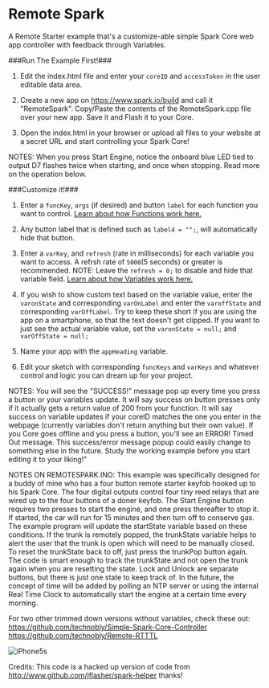 Remote Spark
============

A Remote Starter example that's a customize-able simple Spark Core web app controller with feedback through Variables.

###Run The Example First!###

1. Edit the index.html file and enter your ``coreID`` and ``accessToken`` in the user editable data area.

2. Create a new app on https://www.spark.io/build and call it "RemoteSpark".  Copy/Paste the contents of the RemoteSpark.cpp file over your new app.  Save it and Flash it to your Core.

3. Open the index.html in your browser or upload all files to your website at a secret URL and start controlling your Spark Core!

NOTES: When you press Start Engine, notice the onboard blue LED tied to output D7 flashes twice when starting, and once when stopping.  Read more on the operation below.


###Customize it!###

1. Enter a ``funcKey``, ``args`` (if desired) and button ``label`` for each function you want to control. [Learn about how Functions work here.](http://docs.spark.io/#/firmware/cloud-spark-function)

2. Any button label that is defined such as ``label4 = "";``, will automatically hide that button.

3. Enter a ``varKey``, and ``refresh`` (rate in milliseconds) for each variable you want to access.  A refrsh rate of ``5000``(5 seconds) or greater is recommended.  NOTE: Leave the ``refresh = 0;`` to disable and hide that variable field. [Learn about how Variables work here.](http://docs.spark.io/#/firmware/cloud-spark-variable)

4. If you wish to show custom text based on the variable value, enter the ``varonState`` and corresponding ``varOnLabel`` and enter the ``varoffState`` and corresponding ``varOffLabel``.  Try to keep these short if you are using the app on a smartphone, so that the text doesn't get clipped.  If you want to just see the actual variable value, set the ``varonState = null;`` and ``varOffState = null;``

5. Name your app with the ``appHeading`` variable.

6. Edit your sketch with corresponding ``funcKeys`` and ``varKeys`` and whatever control and logic you can dream up for your project.

NOTES: You will see the "SUCCESS!" message pop up every time you press a button or your variables update.  It will say success on button presses only if it actually gets a return value of 200 from your function.  It will say success on variable updates if your coreID matches the one you enter in the webpage (currently variables don't return anything but their own value).  If you Core goes offline and you press a button, you'll see an ERROR! Timed Out message.  This success/error message popup could easily change to something else in the future.  Study the working example before you start editing it to your liking!"

NOTES ON REMOTESPARK.INO: This example was specifically designed for a buddy of mine who has a four button remote starter keyfob hooked up to his Spark Core.  The four digital outputs control four tiny reed relays that are wired up to the four buttons of a doner keyfob.  The Start Engine button requires two presses to start the engine, and one press thereafter to stop it.  If started, the car will run for 15 minutes and then turn off to conserve gas.  The example program will update the startState variable based on these conditions.  If the trunk is remotely popped, the trunkState variable helps to alert the user that the trunk is open which will need to be manually closed. To reset the trunkState back to off, just press the trunkPop button again.  The code is smart enough to track the trunkState and not open the trunk again when you are resetting the state.  Lock and Unlock are separate buttons, but there is just one state to keep track of.  In the future, the concept of time will be added by polling an NTP server or using the internal Real Time Clock to automatically start the engine at a certain time every morning.

For two other trimmed down versions without variables, check these out:
https://github.com/technobly/Simple-Spark-Core-Controller
https://github.com/technobly/Remote-RTTTL

![iPhone5s](http://i.imgur.com/9AAP4Mx.png)

Credits: This code is a hacked up version of code from http://www.github.com/jflasher/spark-helper thanks!
